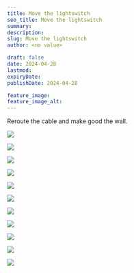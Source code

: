 ```yaml
---
title: Move the lightswitch
seo_title: Move the lightswitch
summary:
description:
slug: Move the lightswitch
author: <no value>

draft: false
date: 2024-04-28
lastmod:
expiryDate:
publishDate: 2024-04-28

feature_image:
feature_image_alt: 
---
```


Reroute the cable and make good the wall.

![](/images/0607.jpeg)

![](/images/0615.jpeg)

![](/images/0616.jpeg)

![](/images/0618.jpeg)

![](/images/0619.jpeg)

![](/images/0608.jpeg)


![](/images/0620.jpeg)

![](/images/0622.jpeg)

![](/images/0624.jpeg)

![](/images/0609.jpeg)

![](/images/06021jpeg)








